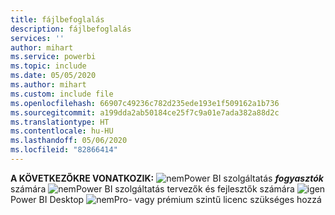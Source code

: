 ```yaml
---
title: fájlbefoglalás
description: fájlbefoglalás
services: ''
author: mihart
ms.service: powerbi
ms.topic: include
ms.date: 05/05/2020
ms.author: mihart
ms.custom: include file
ms.openlocfilehash: 66907c49236c782d235ede193e1f509162a1b736
ms.sourcegitcommit: a199dda2ab50184ce25f7c9a01e7ada382a88d2c
ms.translationtype: HT
ms.contentlocale: hu-HU
ms.lasthandoff: 05/06/2020
ms.locfileid: "82866414"
---
```

<Token>**A KÖVETKEZŐKRE VONATKOZIK:** ![nem](media/no.png)Power BI szolgáltatás ***fogyasztók*** számára ![nem](media/no.png)Power BI szolgáltatás tervezők és fejlesztők számára ![igen](media/yes.png)Power BI Desktop ![nem](media/no.png)Pro- vagy prémium szintű licenc szükséges hozzá </Token>